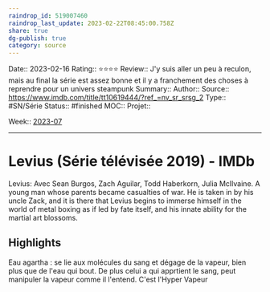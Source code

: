 ```yaml
---
raindrop_id: 519007460
raindrop_last_update: 2023-02-22T08:45:00.758Z
share: true
dg-publish: true
category: source
---
```


Date:: 2023-02-16
Rating:: ⭐⭐⭐⭐
Review:: J'y suis aller un peu à reculon, mais au final la série est assez bonne et il y a franchement des choses à reprendre pour un univers steampunk
Summary:: 
Author::
Source:: https://www.imdb.com/title/tt10619444/?ref_=nv_sr_srsg_2
Type:: #SN/Série 
Status:: #finished 
MOC::
Projet:: 

Week:: [2023-07](../week/2023-07.md)

***
# Levius (Série télévisée 2019) - IMDb

Levius: Avec Sean Burgos, Zach Aguilar, Todd Haberkorn, Julia McIlvaine. A young man whose parents became casualties of war. He is taken in by his uncle Zack, and it is there that Levius begins to immerse himself in the world of metal boxing as if led by fate itself, and his innate ability for the martial art blossoms.

## Highlights

Eau agartha : se lie aux molécules du sang et dégage de la vapeur, bien plus que de l'eau qui bout. De plus celui a qui apprtient le sang, peut manipuler la vapeur comme il l'entend. C'est l'Hyper Vapeur